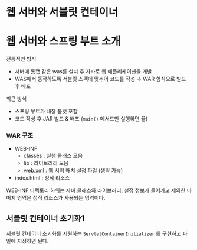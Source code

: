 # 웹 서버와 서블릿 컨테이너

# 웹 서버와 스프링 부트 소개

전통적인 방식

- 서버에 톰캣 같은 was를 설치 후 자바로 웹 애플리케이션을 개발
- WAS에서 동작하도록 서블릿 스펙에 맞추어 코드를 작성 → WAR 형식으로 빌드 후 배포

최근 방식

- 스프링 부트가 내장 톰캣 포함
- 코드 작성 후 JAR 빌드 & 배포 (`main()` 메서드만 실행하면 끝)

### WAR 구조

- WEB-INF
  - classes : 실행 클래스 모음
  - lib : 라이브러리 모음
  - web.xml : 웹 서버 배치 설정 파일 (생략 가능)
- index.html : 정적 리소스

WEB-INF 디렉토리 하위는 자바 클래스와 라이브러리, 설정 정보가 들어가고 제외한 나머지 영역은 정적 리소스가 사용되는 영역이다.

## 서블릿 컨테이너 초기화1

서블릿 컨테이너 초기화를 지원하는 `ServletContainerInitializer` 를 구현하고 파일에 지정하면 된다.
